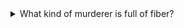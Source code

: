 <details>
  <summary>What kind of murderer is full of fiber?</summary>

  
A cereal killer.

</details>
